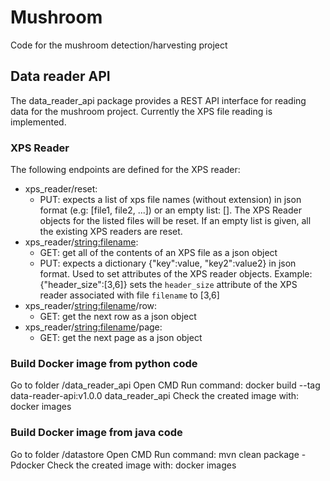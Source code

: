 # Mushroom
Code for the mushroom detection/harvesting project

## Data reader API
The data_reader_api package provides a REST API interface for reading data for the mushroom project. Currently the XPS file reading is implemented.

### XPS Reader
The following endpoints are defined for the XPS reader:
 - xps_reader/reset:
   - PUT: expects a list of xps file names (without extension) in json format (e.g: [file1, file2, ...]) or an empty list: []. The XPS Reader objects for the listed files will be reset. If an empty list is given, all the existing XPS readers are reset.
 - xps_reader/<string:filename>:
   - GET: get all of the contents of an XPS file as a json object
   - PUT: expects a dictionary {"key":value, "key2":value2} in json format. Used to set attributes of the XPS reader objects. Example: {"header_size":[3,6]} sets the ```header_size``` attribute of the XPS reader associated with file ```filename``` to [3,6]
 - xps_reader/<string:filename>/row:
   - GET: get the next row as a json object
 - xps_reader/<string:filename>/page:
   - GET: get the next page as a json object

### Build Docker image from python code
Go to folder /data_reader_api
Open CMD
Run command: docker build --tag data-reader-api:v1.0.0 data_reader_api
Check the created image with: docker images

### Build Docker image from java code
Go to folder /datastore
Open CMD
Run command: mvn clean package -Pdocker
Check the created image with: docker images
